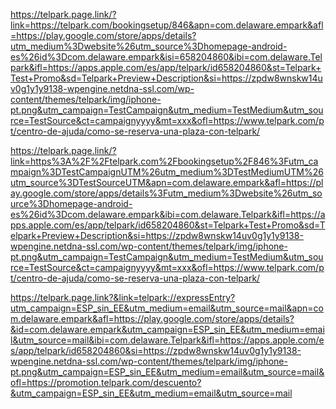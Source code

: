 https://telpark.page.link/?link=https://telpark.com/bookingsetup/846&apn=com.delaware.empark&afl=https://play.google.com/store/apps/details?utm_medium%3Dwebsite%26utm_source%3Dhomepage-android-es%26id%3Dcom.delaware.empark&isi=658204860&ibi=com.delaware.Telpark&ifl=https://apps.apple.com/es/app/telpark/id658204860&st=Telpark+Test+Promo&sd=Telpark+Preview+Description&si=https://zpdw8wnskw14uv0g1y1y9138-wpengine.netdna-ssl.com/wp-content/themes/telpark/img/iphone-pt.png&utm_campaign=TestCampaign&utm_medium=TestMedium&utm_source=TestSource&ct=campaignyyyy&mt=xxx&ofl=https://www.telpark.com/pt/centro-de-ajuda/como-se-reserva-una-plaza-con-telpark/


https://telpark.page.link/?link=https%3A%2F%2Ftelpark.com%2Fbookingsetup%2F846%3Futm_campaign%3DTestCampaignUTM%26utm_medium%3DTestMediumUTM%26utm_source%3DTestSourceUTM&apn=com.delaware.empark&afl=https://play.google.com/store/apps/details%3Futm_medium%3Dwebsite%26utm_source%3Dhomepage-android-es%26id%3Dcom.delaware.empark&ibi=com.delaware.Telpark&ifl=https://apps.apple.com/es/app/telpark/id658204860&st=Telpark+Test+Promo&sd=Telpark+Preview+Description&si=https://zpdw8wnskw14uv0g1y1y9138-wpengine.netdna-ssl.com/wp-content/themes/telpark/img/iphone-pt.png&utm_campaign=TestCampaign&utm_medium=TestMedium&utm_source=TestSource&ct=campaignyyyy&mt=xxx&ofl=https://www.telpark.com/pt/centro-de-ajuda/como-se-reserva-una-plaza-con-telpark/


https://telpark.page.link?&link=telpark://expressEntry?utm_campaign=ESP_sin_EE&utm_medium=email&utm_source=mail&apn=com.delaware.empark&afl=https://play.google.com/store/apps/details?&id=com.delaware.empark&utm_campaign=ESP_sin_EE&utm_medium=email&utm_source=mail&ibi=com.delaware.Telpark&ifl=https://apps.apple.com/es/app/telpark/id658204860&si=https://zpdw8wnskw14uv0g1y1y9138-wpengine.netdna-ssl.com/wp-content/themes/telpark/img/iphone-pt.png&utm_campaign=ESP_sin_EE&utm_medium=email&utm_source=mail&ofl=https://promotion.telpark.com/descuento?&utm_campaign=ESP_sin_EE&utm_medium=email&utm_source=mail
